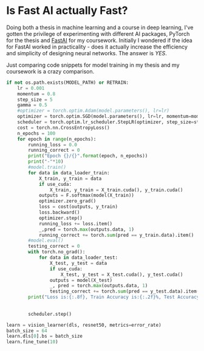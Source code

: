 # Is Fast AI actually Fast?

Doing both a thesis in machine learning and a course in deep learning, I've gotten the privilege of experimenting with different AI packages, 
PyTorch for the thesis and [FastAI](https://github.com/fastai/fastai) for my coursework. Initially I wondered if the idea for FastAI worked in practicality - 
does it actually increase the efficiency and simplicity of designing neural networks. The answer is *YES*.

Just comparing code snippets for model training in my thesis and my coursework is a crazy comparison.
```python
if not os.path.exists(MODEL_PATH) or RETRAIN:
    lr = 0.001
    momentum = 0.8
    step_size = 5
    gamma = 0.5
    #optimizer = torch.optim.Adam(model.parameters(), lr=lr)
    optimizer = torch.optim.SGD(model.parameters(), lr=lr, momentum=momentum)
    scheduler = torch.optim.lr_scheduler.StepLR(optimizer, step_size=step_size, gamma=gamma)
    cost = torch.nn.CrossEntropyLoss()
    n_epochs = 100
    for epoch in range(n_epochs):
        running_loss = 0.0
        running_correct = 0
        print("Epoch {}/{}".format(epoch, n_epochs))
        print("-"*10)
        #model.train()
        for data in data_loader_train:
            X_train, y_train = data
            if use_cuda:
                X_train, y_train = X_train.cuda(), y_train.cuda()
            outputs = F.softmax(model(X_train))
            optimizer.zero_grad()
            loss = cost(outputs, y_train)
            loss.backward()
            optimizer.step()
            running_loss += loss.item()
            _,pred = torch.max(outputs.data, 1)
            running_correct += torch.sum(pred == y_train.data).item()
        #model.eval()
        testing_correct = 0
        with torch.no_grad():
            for data in data_loader_test:
                X_test, y_test = data
                if use_cuda:
                    X_test, y_test = X_test.cuda(), y_test.cuda()
                outputs = model(X_test)
                _, pred = torch.max(outputs.data, 1)
                testing_correct += torch.sum(pred == y_test.data).item()
        print("Loss is:{:.8f}, Train Accuracy is:{:.2f}%, Test Accuracy is:{:.2f}%".format(running_loss*batch_size/len(train_dataset),
                                                                                          100*running_correct/len(train_dataset),
                                                                                          100*testing_correct/len(test_dataset)))
        scheduler.step()
```

```python
learn = vision_learner(dls, resnet50, metrics=error_rate)
batch_size = 64
learn.dls[0].bs = batch_size
learn.fine_tune(10)
```
